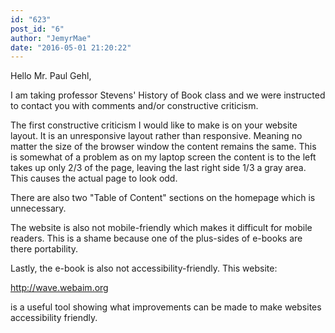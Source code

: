 ```yaml
---
id: "623"
post_id: "6"
author: "JemyrMae"
date: "2016-05-01 21:20:22"
---
```

Hello Mr. Paul Gehl,










I am taking professor Stevens' History of Book class and we were instructed to contact you with comments and/or constructive criticism. 



The first constructive criticism I would like to make is on your website layout. It is an unresponsive layout rather than responsive. Meaning no matter the size of the browser window the content remains the same. This is somewhat of a problem as on my laptop screen the content is to the left takes up only 2/3 of the page, leaving the last right side 1/3 a gray area. This causes the actual page to look odd. 



There are also two "Table of Content" sections on the homepage which is unnecessary. 



The website is also not mobile-friendly which makes it difficult for mobile readers. This is a shame because one of the plus-sides of e-books are there portability. 



Lastly, the e-book is also not accessibility-friendly. This website:



http://wave.webaim.org



is a useful tool showing what improvements can be made to make websites accessibility friendly.
